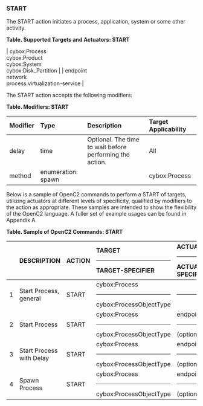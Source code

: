 ### START
The START action initiates a process, application, system or some other activity.  

**Table. Supported Targets and Actuators: START**

| cybox:Process<br>cybox:Product<br>cybox:System<br>cybox:Disk_Partition |  | endpoint<br>network<br>process.virtualization-service | 

The START action accepts the following modifiers:

**Table. Modifiers: START**

| Modifier | Type | Description | Target Applicability | 
| :--- | :--- | :--- | :--- | 
| delay | time | Optional.  The time to wait before performing the action. | All | 
| method | enumeration: spawn |  | cybox:Process | 

Below is a sample of OpenC2 commands to perform a START of targets, utilizing actuators at different levels of specificity, qualified by modifiers to the action as appropriate. These samples are intended to show the flexibility of the OpenC2 language. A fuller set of example usages can be found in Appendix A.

**Table. Sample of OpenC2 Commands: START**

|  | DESCRIPTION | ACTION | TARGET<hr>TARGET-SPECIFIER | ACTUATOR<hr>ACTUATOR-SPECIFIER | MODIFIER | 
| :--- | :--- | :--- | :--- | :--- | :--- | 
| 1 | Start Process, general | START | cybox:Process<hr>cybox:ProcessObjectType | <hr> |  | 
| 2 | Start Process | START | cybox:Process<hr>cybox:ProcessObjectType | endpoint<hr>(optional) |  | 
| 3 | Start Process with Delay | START | cybox:Process<hr>cybox:ProcessObjectType | endpoint<hr>(optional) | delay | 
| 4 | Spawn Process | START | cybox:Process<hr>cybox:ProcessObjectType | endpoint<hr>(optional) | method = spawn | 
